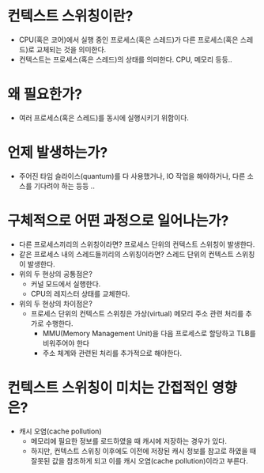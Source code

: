# 컨텍스트 스위칭이란?
- CPU(혹은 코어)에서 실행 중인 프로세스(혹은 스레드)가 다른 프로세스(혹은 스레드)로 교체되는 것을 의미한다.
- 컨텍스트는 프로세스(혹은 스레드)의 상태를 의미한다. CPU, 메모리 등등..

# 왜 필요한가?
- 여러 프로세스(혹은 스레드)를 동시에 실행시키기 위함이다.

# 언제 발생하는가?
- 주어진 타임 슬라이스(quantum)를 다 사용했거나, IO 작업을 해야하거나, 다른 소스를 기다려야 하는 등등 ..

# 구체적으로 어떤 과정으로 일어나는가?
- 다른 프로세스끼리의 스위칭이라면? 프로세스 단위의 컨텍스트 스위칭이 발생한다.
- 같은 프로세스 내의 스레드들끼리의 스위칭이라면? 스레드 단위의 컨텍스트 스위칭이 발생한다.
- 위의 두 현상의 공통점은?
    - 커널 모드에서 실행한다.
    - CPU의 레지스터 상태를 교체한다.
- 위의 두 현상의 차이점은?
    - 프로세스 단위의 컨텍스트 스위칭은 가상(virtual) 메모리 주소 관련 처리를 추가로 수행한다.
        - MMU(Memory Management Unit)을 다음 프로세스로 할당하고 TLB를 비워주어야 한다
        - 주소 체계와 관련된 처리를 추가적으로 해야한다.

# 컨텍스트 스위칭이 미치는 간접적인 영향은?
- 캐시 오염(cache pollution)
    - 메모리에 필요한 정보를 로드하였을 때 캐시에 저장하는 경우가 있다.
    - 하지만, 컨텍스트 스위칭 이후에도 이전에 저장된 캐시 정보를 참고로 하였을 때 잘못된 값을 참조하게 되고 이를 캐시 오염(cache pollution)이라고 부른다.
